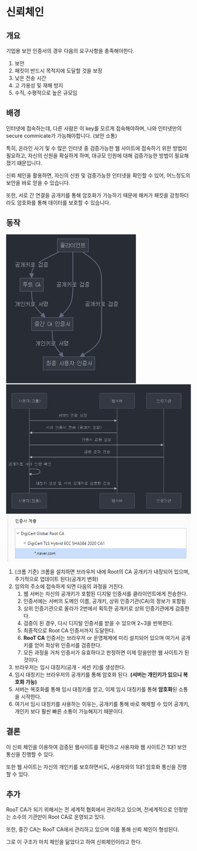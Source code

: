# 신뢰체인

## 개요

기업용 보안 인증서의 경우 다음의 요구사항을 충족해야한다.
1. 보안
2. 패킷이 반드시 목적지에 도달할 것을 보장
3. 낮은 전송 시간
4. 고 가용성 및 재해 방지
5. 수직, 수평적으로 높은 규모임

## 배경

인터넷에 접속하는데, 다른 사람은 이 key를 모르게 접속해야하며, 나와 인터넷만의 secure commicate가 가능해야합니다. (보안 소통)

특히, 온라인 사기 및 수 많은 인터넷 중 검증가능한 웹 사이트에 접속하기 위한 방법이 필요하고, 자신의 신원을 확실하게 하며, 대규모 인원에 대해 검증가능한 방법이 필요해졌기 떄문입니다.

신뢰 체인을 활용하면, 자신의 신원 및 검증가능한 인터넷을 확인할 수 있어, 어느정도의 보안을 바로 얻을 수 있습니다.

또한, 서로 간 연결을 공개키를 통해 암호화가 가능하기 때문에 해커가 패킷을 감청하더라도
암호화를 통해 데이터를 보호할 수 있습니다.

## 동작

![trust](./이미지/trust1.png)
![trust_chrome](./이미지/chrome_trust.png)
![trust_naver](./이미지/naver_trust.png)
1. (크롬 기준) 크롬을 설치하면 브라우저 내에 Root의 CA 공개키가 내장되어 있으며, 주기적으로 업데이트 된다(공개키 변화)
2. 임의의 주소에 접속하게 되면 다음의 과정을 거친다.
    1. 웹 서버는 자신의 공개키가 포함된 디지털 인증서를 클라이언트에게 전송한다.
    2. 인증서에는 서버의 도메인 이름, 공개키, 상위 인증기관(CA)의 정보가 포함됨
    3. 상위 인증기관으로 올라가 2번에서 획득한 공개키로 상위 인증기관에게 검증한다.
    4. 검증이 된 경우, 다시 디지털 인증서를 받을 수 있으며 2~3을 반복한다.
    5. 최종적으로 Root CA 인증서까지 도달한다.
    6. **RooT CA** 인증서는 브라우저 or 운영체제에 미리 설치되어 있으며 여기서 공개키를 얻어 최상위 인증서를 검증한다.
    7. 모든 과정을 거처 인증서가 유효하다고 판정하면 이제 믿을만한 웹 사이트가 된 것이다.
3. 브라우저는 임시 대칭키(공개 - 세션 키)를 생성한다.
4. 임시 대칭키는 브라우저의 공개키를 통해 암호화 된다. **(서버는 개인키가 있으니 복호화 가능)**
5. 서버는 복호화를 통해 임시 대칭키를 얻고, 이제 임시 대칭키를 통해 **암호화**된 소통을 시작한다.
6. 여기서 임시 대칭키를 사용하는 이유는, 공개키를 통해 바로 해제할 수 있어 공개키, 개인키 보다 훨씬 빠른 소통이 가능해지기 때문이다.

## 결론

이 신뢰 체인을 이용하여 검증된 웹사이트를 확인하고 사용자와 웹 사이트간 1대1 보안 통신을 진행할 수 있다.

또한 웹 사이트는 자신의 개인키를 보호하면서도, 사용자와의 1대1 암호화 통신을 진행할 수 있다.

## 추가

RooT CA가 되기 위해서는 전 세계적 협회에서 관리하고 있으며, 전세계적으로 인정받는 소수의 기관만이 Root CA로 운영되고 있다.

또한, 중간 CA는 RooT CA에서 관리하고 있으며
이를 통해 신뢰 체인이 형성된다.

그로 이 구조가 마치 체인을 닮았다고 하여 신뢰체인이라고 한다.